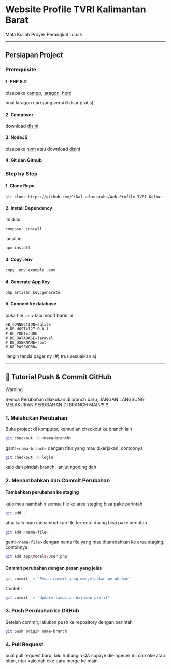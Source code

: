 # Website Profile TVRI Kalimantan Barat

Mata Kuliah Proyek Perangkat Lunak

---

## Persiapan Project

### Prerequisite

#### 1. PHP 8.2

bisa pake [xampp](https://www.apachefriends.org/download.html), [laragon](https://laragon.org/download/), [herd](https://herd.laravel.com/windows)

buat laragon cari yang versi 6 (biar gratis)

#### 2. Composer

download [disini](https://getcomposer.org/)

#### 3. NodeJS

bisa pake [nvm](https://github.com/nvm-sh/nvm) atau download [disini](https://nodejs.org/en/download)

#### 4. Git dan Github

### Step by Step

#### 1. Clone Repo

```bash
git clone https://github.com/Cikal-adinugraha/Web-Profile-TVRI-Kalbar
```

#### 2. Install Dependency

ini dulu

```bash
composer install
```

lanjut ini

```bash
npm install
```

#### 3. Copy .env

```bash
copy .env.example .env
```

#### 4. Generate App Key

```bash
php artisan key:generate
```

#### 5. Connect ke database

buka file `.env` lalu modif baris ini

```
DB_CONNECTION=sqlite
# DB_HOST=127.0.0.1
# DB_PORT=3306
# DB_DATABASE=laravel
# DB_USERNAME=root
# DB_PASSWORD=
```

ilangin tanda pager ny (#) trus sesuaikan aj

---

## 🚀 Tutorial Push & Commit GitHub

> [!WARNING]
> Semua Perubahan dilakukan di branch baru, JANGAN LANGSUNG MELAKUKAN PERUBAHAN DI BRANCH MAIN!!!!!!

### 1. Melakukan Perubahan

Buka project di komputer, kemudian checkout ke branch lain

```bash
git checkout -b <nama-branch>
```

ganti `<nama-branch>` dengan fitur yang mau dikerjakan, contohnya

```bash
git checkout -b login
```

kalo dah pindah branch, lanjut ngoding dah

### 2. Menambahkan dan Commit Perubahan

#### Tambahkan perubahan ke staging

kalo mau nambahin semua file ke area staging bisa pake perintah

```bash
git add .
```

atau kalo mau menambahkan file tertentu doang bisa pake perintah

```bash
git add <nama-file>
```

ganti `<nama-file>` dengan nama file yang mau ditambahkan ke area staging, contohnya

```bash
git add app\Models\User.php
```

#### Commit perubahan dengan pesan yang jelas

```bash
git commit -m "Pesan commit yang menjelaskan perubahan"
```

Contoh:

```bash
git commit -m "Update tampilan halaman profil"
```

### 3. Push Perubahan ke GitHub

Setelah commit, lakukan push ke repository dengan perintah

```bash
git push origin nama-branch
```

### 4. Pull Request

buat pull request baru, lalu hubungin QA supaye die ngecek ini dah oke atau blum, ntar kalo dah oke baru merge ke main
